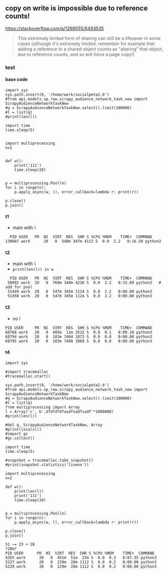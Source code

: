 ## copy on write is impossible due to reference counts!

   https://stackoverflow.com/a/1269055/6493535

> This extremely limited form of sharing can still be a lifesaver in some cases (although it's extremely limited: 
> remember for example that adding a reference to a shared object counts as "altering" that object, due to reference counts,
> and so will force a page copy!).

### test
#### base code

```
import sys
sys.path.insert(0, '/home/work/socialpeta2.0')
#from api.models.sp_raw.scrapy_audience_network_task_new import ScrapyAudienceNetworkTaskNew
#q = ScrapyAudienceNetworkTaskNew.select().limit(100000)
#l = list(q)
#print(len(l))

import time
time.sleep(5)


import multiprocessing
n=2


def w():
    print('111')
    time.sleep(20)


p = multiprocessing.Pool(n)
for i in range(n):
    p.apply_async(w, (), error_callback=lambda r: print(r))

p.close()
p.join()
```

#### t1
- main with `l` 

```
  PID USER	 PR  NI  VIRT  RES  SHR S %CPU %MEM    TIME+  COMMAND
130687 work      20   0  540m 347m 4112 S  0.0  2.2   0:16.20 python3
```

#### t2
- main with `l`
- `print(len(l)) in w`

```
  PID USER	 PR  NI  VIRT  RES  SHR S %CPU %MEM    TIME+  COMMAND
 50892 work	 20   0  769m 348m 4236 S  0.0  2.2   0:15.89 python3   # add for pool
 51449 work	 20   0  547m 345m 1124 S  0.0  2.2   0:00.00 python3
 51450 work	 20   0  547m 345m 1124 S  0.0  2.2   0:00.00 python3
 ```
 
#### t3
- no l
```
PID USER	 PR  NI  VIRT  RES  SHR S %CPU %MEM    TIME+  COMMAND
68768 work	 20   0  405m  11m 3532 S  0.0  0.1   0:00.10 python3
68794 work	 20   0  183m 7404 1072 S  0.0  0.0   0:00.00 python3
68795 work	 20   0  183m 7408 1068 S  0.0  0.0   0:00.00 python3
```
 
#### t4
```
import sys

#import tracemalloc
#tracemalloc.start()

sys.path.insert(0, '/home/work/socialpeta2.0')
#from api.models.sp_raw.scrapy_audience_network_task_new import ScrapyAudienceNetworkTaskNew
#q = ScrapyAudienceNetworkTaskNew.select().limit(100000)
#l = list(q)
from multiprocessing import Array
l = Array('c', b',dfdfdfdfasdfsadfsadf'*1000000)
#print(len(l))

#del q, ScrapyAudienceNetworkTaskNew, Array
#print(locals())
#import gc
#gc.collect()

import time
time.sleep(5)

#snapshot = tracemalloc.take_snapshot()
#print(snapshot.statistics('lineno'))

import multiprocessing
n=2

def w():
    print(len(l))
    print('111')
    time.sleep(20)


p = multiprocessing.Pool(n)
for i in range(n):
    p.apply_async(w, (), error_callback=lambda r: print(r))

p.close()
p.join()
```

```
51 ~= 23 + 28
?28m?
PID USER      PR  NI  VIRT  RES  SHR S %CPU %MEM    TIME+  COMMAND
4355 work      20   0  451m  51m  23m S  0.0  0.3   0:07.35 python3
5227 work      20   0  229m  28m 1112 S  0.0  0.2   0:00.00 python3
5228 work      20   0  229m  28m 1112 S  0.0  0.2   0:00.00 python3
```
